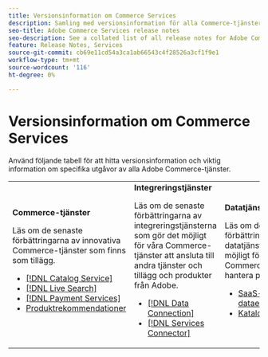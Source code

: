 ```yaml
---
title: Versionsinformation om Commerce Services
description: Samling med versionsinformation för alla Commerce-tjänster
seo-title: Adobe Commerce Services release notes
seo-description: See a collated list of all release notes for Adobe Commerce Services and related data and integration services.
feature: Release Notes, Services
source-git-commit: cb69e11cd54a3ca1ab66543c4f28526a3cf1f9e1
workflow-type: tm+mt
source-wordcount: '116'
ht-degree: 0%

---
```


# Versionsinformation om Commerce Services

Använd följande tabell för att hitta versionsinformation och viktig information om specifika utgåvor av alla Adobe Commerce-tjänster.

<table>
  <tbody>
    <tr>
      <td><strong>Commerce-tjänster</strong>
        <p>Läs om de senaste förbättringarna av innovativa Commerce-tjänster som finns som tillägg.</p>
          <ul>
            <li><a href="https://experienceleague.adobe.com/docs/commerce/catalog-service/release-notes.html?lang=sv-SE">[!DNL Catalog Service]</a></li>
            <li><a href="https://experienceleague.adobe.com/docs/commerce/live-search/release-notes.html?lang=sv-SE">[!DNL Live Search]</a></li>
            <li><a href="https://experienceleague.adobe.com/docs/commerce/payment-services/release-notes.html?lang=sv-SE">[!DNL Payment Services]</a></li>
            <li><a href="https://experienceleague.adobe.com/docs/commerce/product-recommendations/release-notes.html?lang=sv-SE">Produktrekommendationer</a></li>
          </ul>
        </td>
      <td><strong>Integreringstjänster</strong>
        <p>Läs om de senaste förbättringarna av integreringstjänsterna som gör det möjligt för våra Commerce-tjänster att ansluta till andra tjänster och tillägg och produkter från Adobe.</p>
          <ul>
            <li><a href="https://experienceleague.adobe.com/docs/commerce/data-connection/release-notes.html?lang=sv-SE">[!DNL Data Connection]</a></li>
            <li><a href="https://experienceleague.adobe.com/docs/commerce/user-guides/saas.html">[!DNL Services Connector]</a></li>
          </ul>
      </td>
      <td><strong>Datatjänster</strong>
        <p>Läs om de senaste förbättringarna av datatjänsten som gör det möjligt för våra Commerce-tjänster att hantera produktdata.</p>
          <ul>
           <li><a href="https://experienceleague.adobe.com/sv/docs/commerce/saas-data-export/release-notes">SaaS-tillägg för dataexport</a></li>
            <li><a href="https://experienceleague.adobe.com/docs/commerce/user-guides/data-services/catalog-sync.html?lang=sv-SE">Katalogsynkronisering</a></li>
          </ul>
      </td>
    </tr>
  </tbody>
</table>
